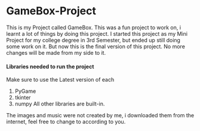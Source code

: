 # GameBox-Project

This is my Project called GameBox. This was a fun project to work on, i learnt a lot of things by doing this project.
I started this project as my Mini Project for my college degree in 3rd Semester, but ended up still doing some work on it. But now this is the final version of this project. No more changes will be made from my side to it.

#### Libraries needed to run the project
Make sure to use the Latest version of each
1. PyGame
2. tkinter
3. numpy
All other libraries are built-in.

The images and music were not created by me, i downloaded them from the internet, feel free to change to according to you.

